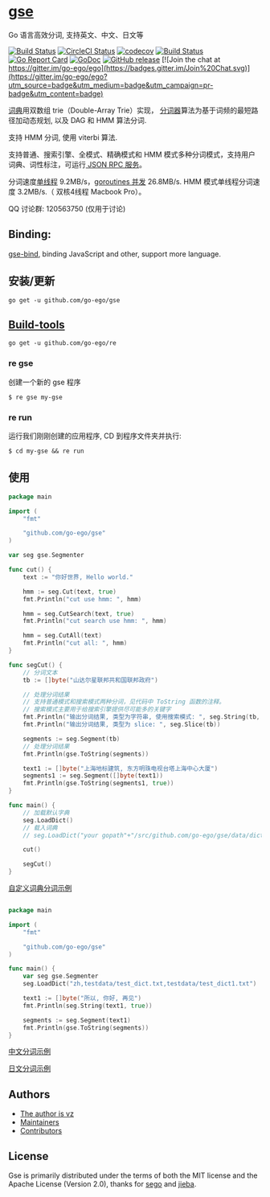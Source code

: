 # [gse](https://github.com/go-ego/gse)

Go 语言高效分词, 支持英文、中文、日文等

<!--<img align="right" src="https://raw.githubusercontent.com/go-ego/ego/master/logo.jpg">-->
<!--<a href="https://circleci.com/gh/go-ego/ego/tree/dev"><img src="https://img.shields.io/circleci/project/go-ego/ego/dev.svg" alt="Build Status"></a>-->
[![Build Status](https://github.com/go-ego/gse/workflows/Go/badge.svg)](https://github.com/go-ego/gse/commits/master)
[![CircleCI Status](https://circleci.com/gh/go-ego/gse.svg?style=shield)](https://circleci.com/gh/go-ego/gse)
[![codecov](https://codecov.io/gh/go-ego/gse/branch/master/graph/badge.svg)](https://codecov.io/gh/go-ego/gse)
[![Build Status](https://travis-ci.org/go-ego/gse.svg)](https://travis-ci.org/go-ego/gse)
[![Go Report Card](https://goreportcard.com/badge/github.com/go-ego/gse)](https://goreportcard.com/report/github.com/go-ego/gse)
[![GoDoc](https://godoc.org/github.com/go-ego/gse?status.svg)](https://godoc.org/github.com/go-ego/gse)
[![GitHub release](https://img.shields.io/github/release/go-ego/gse.svg)](https://github.com/go-ego/gse/releases/latest)
[![Join the chat at https://gitter.im/go-ego/ego](https://badges.gitter.im/Join%20Chat.svg)](https://gitter.im/go-ego/ego?utm_source=badge&utm_medium=badge&utm_campaign=pr-badge&utm_content=badge)
<!--<a href="https://github.com/go-ego/ego/releases"><img src="https://img.shields.io/badge/%20version%20-%206.0.0%20-blue.svg?style=flat-square" alt="Releases"></a>-->

<a href="https://github.com/go-ego/gse/blob/master/dictionary.go">词典</a>用双数组 trie（Double-Array Trie）实现，
<a href="https://github.com/go-ego/gse/blob/master/segmenter.go">分词器</a>算法为基于词频的最短路径加动态规划, 以及 DAG 和 HMM 算法分词.

支持 HMM 分词, 使用 viterbi 算法.

支持普通、搜索引擎、全模式、精确模式和 HMM 模式多种分词模式，支持用户词典、词性标注，可运行<a href="https://github.com/go-ego/gse/blob/master/server/server.go"> JSON RPC 服务</a>。

分词速度<a href="https://github.com/go-ego/gse/blob/master/benchmark/benchmark.go">单线程</a> 9.2MB/s，<a href="https://github.com/go-ego/gse/blob/master/benchmark/goroutines/goroutines.go">goroutines 并发</a> 26.8MB/s. HMM 模式单线程分词速度 3.2MB/s.（ 双核4线程 Macbook Pro）。

QQ 讨论群: 120563750 (仅用于讨论)

## Binding:

[gse-bind](https://github.com/vcaesar/gse-bind), binding JavaScript and other, support more language.

## 安装/更新

```
go get -u github.com/go-ego/gse
```

## [Build-tools](https://github.com/go-ego/re)
```
go get -u github.com/go-ego/re
```

### re gse
创建一个新的 gse 程序

```
$ re gse my-gse
```

### re run

运行我们刚刚创建的应用程序, CD 到程序文件夹并执行:
```
$ cd my-gse && re run
```

## 使用

```go
package main

import (
	"fmt"

	"github.com/go-ego/gse"
)

var seg gse.Segmenter

func cut() {
	text := "你好世界, Hello world."

	hmm := seg.Cut(text, true)
	fmt.Println("cut use hmm: ", hmm)

	hmm = seg.CutSearch(text, true)
	fmt.Println("cut search use hmm: ", hmm)

	hmm = seg.CutAll(text)
	fmt.Println("cut all: ", hmm)
}

func segCut() {
	// 分词文本
	tb := []byte("山达尔星联邦共和国联邦政府")

	// 处理分词结果
	// 支持普通模式和搜索模式两种分词，见代码中 ToString 函数的注释。
	// 搜索模式主要用于给搜索引擎提供尽可能多的关键字
	fmt.Println("输出分词结果, 类型为字符串, 使用搜索模式: ", seg.String(tb, true))
	fmt.Println("输出分词结果, 类型为 slice: ", seg.Slice(tb))

	segments := seg.Segment(tb)
	// 处理分词结果
	fmt.Println(gse.ToString(segments))

	text1 := []byte("上海地标建筑, 东方明珠电视台塔上海中心大厦")
	segments1 := seg.Segment([]byte(text1))
	fmt.Println(gse.ToString(segments1, true))
}

func main() {
	// 加载默认字典
	seg.LoadDict()
	// 载入词典
	// seg.LoadDict("your gopath"+"/src/github.com/go-ego/gse/data/dict/dictionary.txt")

	cut()

	segCut()
}
```

[自定义词典分词示例](/examples/dict/main.go)

```Go

package main

import (
	"fmt"

	"github.com/go-ego/gse"
)

func main() {
	var seg gse.Segmenter
	seg.LoadDict("zh,testdata/test_dict.txt,testdata/test_dict1.txt")

	text1 := []byte("所以, 你好, 再见")
	fmt.Println(seg.String(text1, true))

	segments := seg.Segment(text1)
	fmt.Println(gse.ToString(segments))
}
```

[中文分词示例](/examples/example.go)

[日文分词示例](/examples/jp/main.go)

## Authors
* [The author is vz](https://github.com/vcaesar)
* [Maintainers](https://github.com/orgs/go-ego/people)
* [Contributors](https://github.com/go-ego/gse/graphs/contributors)

## License

Gse is primarily distributed under the terms of both the MIT license and the Apache License (Version 2.0), thanks for [sego](https://github.com/huichen/sego) and [jieba](https://github.com/fxsjy/jieba).
